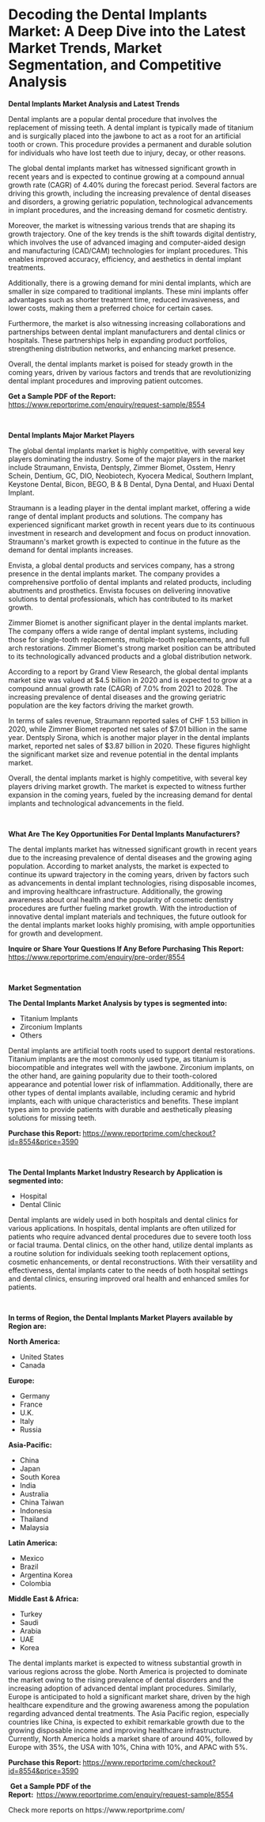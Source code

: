 <p><h1>Decoding the Dental Implants Market: A Deep Dive into the Latest Market Trends, Market Segmentation, and Competitive Analysis</h1></p><p><strong>Dental Implants Market Analysis and Latest Trends</strong></p>
<p><p>Dental implants are a popular dental procedure that involves the replacement of missing teeth. A dental implant is typically made of titanium and is surgically placed into the jawbone to act as a root for an artificial tooth or crown. This procedure provides a permanent and durable solution for individuals who have lost teeth due to injury, decay, or other reasons.</p><p>The global dental implants market has witnessed significant growth in recent years and is expected to continue growing at a compound annual growth rate (CAGR) of 4.40% during the forecast period. Several factors are driving this growth, including the increasing prevalence of dental diseases and disorders, a growing geriatric population, technological advancements in implant procedures, and the increasing demand for cosmetic dentistry.</p><p>Moreover, the market is witnessing various trends that are shaping its growth trajectory. One of the key trends is the shift towards digital dentistry, which involves the use of advanced imaging and computer-aided design and manufacturing (CAD/CAM) technologies for implant procedures. This enables improved accuracy, efficiency, and aesthetics in dental implant treatments.</p><p>Additionally, there is a growing demand for mini dental implants, which are smaller in size compared to traditional implants. These mini implants offer advantages such as shorter treatment time, reduced invasiveness, and lower costs, making them a preferred choice for certain cases.</p><p>Furthermore, the market is also witnessing increasing collaborations and partnerships between dental implant manufacturers and dental clinics or hospitals. These partnerships help in expanding product portfolios, strengthening distribution networks, and enhancing market presence.</p><p>Overall, the dental implants market is poised for steady growth in the coming years, driven by various factors and trends that are revolutionizing dental implant procedures and improving patient outcomes.</p></p>
<p><strong>Get a Sample PDF of the Report:&nbsp;</strong> <a href="https://www.reportprime.com/enquiry/request-sample/8554">https://www.reportprime.com/enquiry/request-sample/8554</a></p>
<p>&nbsp;</p>
<p><strong>Dental Implants Major Market Players</strong></p>
<p><p>The global dental implants market is highly competitive, with several key players dominating the industry. Some of the major players in the market include Straumann, Envista, Dentsply, Zimmer Biomet, Osstem, Henry Schein, Dentium, GC, DIO, Neobiotech, Kyocera Medical, Southern Implant, Keystone Dental, Bicon, BEGO, B & B Dental, Dyna Dental, and Huaxi Dental Implant.</p><p>Straumann is a leading player in the dental implant market, offering a wide range of dental implant products and solutions. The company has experienced significant market growth in recent years due to its continuous investment in research and development and focus on product innovation. Straumann's market growth is expected to continue in the future as the demand for dental implants increases.</p><p>Envista, a global dental products and services company, has a strong presence in the dental implants market. The company provides a comprehensive portfolio of dental implants and related products, including abutments and prosthetics. Envista focuses on delivering innovative solutions to dental professionals, which has contributed to its market growth.</p><p>Zimmer Biomet is another significant player in the dental implants market. The company offers a wide range of dental implant systems, including those for single-tooth replacements, multiple-tooth replacements, and full arch restorations. Zimmer Biomet's strong market position can be attributed to its technologically advanced products and a global distribution network.</p><p>According to a report by Grand View Research, the global dental implants market size was valued at $4.5 billion in 2020 and is expected to grow at a compound annual growth rate (CAGR) of 7.0% from 2021 to 2028. The increasing prevalence of dental diseases and the growing geriatric population are the key factors driving the market growth. </p><p>In terms of sales revenue, Straumann reported sales of CHF 1.53 billion in 2020, while Zimmer Biomet reported net sales of $7.01 billion in the same year. Dentsply Sirona, which is another major player in the dental implants market, reported net sales of $3.87 billion in 2020. These figures highlight the significant market size and revenue potential in the dental implants market.</p><p>Overall, the dental implants market is highly competitive, with several key players driving market growth. The market is expected to witness further expansion in the coming years, fueled by the increasing demand for dental implants and technological advancements in the field.</p></p>
<p>&nbsp;</p>
<p><strong>What Are The Key Opportunities For Dental Implants Manufacturers?</strong></p>
<p><p>The dental implants market has witnessed significant growth in recent years due to the increasing prevalence of dental diseases and the growing aging population. According to market analysts, the market is expected to continue its upward trajectory in the coming years, driven by factors such as advancements in dental implant technologies, rising disposable incomes, and improving healthcare infrastructure. Additionally, the growing awareness about oral health and the popularity of cosmetic dentistry procedures are further fueling market growth. With the introduction of innovative dental implant materials and techniques, the future outlook for the dental implants market looks highly promising, with ample opportunities for growth and development.</p></p>
<p><strong>Inquire or Share Your Questions If Any Before Purchasing This Report:</strong> <a href="https://www.reportprime.com/enquiry/pre-order/8554">https://www.reportprime.com/enquiry/pre-order/8554</a></p>
<p>&nbsp;</p>
<p><strong>Market Segmentation</strong></p>
<p><strong>The Dental Implants Market Analysis by types is segmented into:</strong></p>
<p><ul><li>Titanium Implants</li><li>Zirconium Implants</li><li>Others</li></ul></p>
<p><p>Dental implants are artificial tooth roots used to support dental restorations. Titanium implants are the most commonly used type, as titanium is biocompatible and integrates well with the jawbone. Zirconium implants, on the other hand, are gaining popularity due to their tooth-colored appearance and potential lower risk of inflammation. Additionally, there are other types of dental implants available, including ceramic and hybrid implants, each with unique characteristics and benefits. These implant types aim to provide patients with durable and aesthetically pleasing solutions for missing teeth.</p></p>
<p><strong>Purchase this Report:&nbsp;</strong><a href="https://www.reportprime.com/checkout?id=8554&price=3590">https://www.reportprime.com/checkout?id=8554&price=3590</a></p>
<p>&nbsp;</p>
<p><strong>The Dental Implants Market Industry Research by Application is segmented into:</strong></p>
<p><ul><li>Hospital</li><li>Dental Clinic</li></ul></p>
<p><p>Dental implants are widely used in both hospitals and dental clinics for various applications. In hospitals, dental implants are often utilized for patients who require advanced dental procedures due to severe tooth loss or facial trauma. Dental clinics, on the other hand, utilize dental implants as a routine solution for individuals seeking tooth replacement options, cosmetic enhancements, or dental reconstructions. With their versatility and effectiveness, dental implants cater to the needs of both hospital settings and dental clinics, ensuring improved oral health and enhanced smiles for patients.</p></p>
<p>&nbsp;</p>
<p><strong>In terms of Region, the Dental Implants Market Players available by Region are:</strong></p>
<p>
    <p> <strong> North America: </strong>
        <ul>
            <li>United States</li>
            <li>Canada</li>
        </ul>
        </p> 
    <p> <strong> Europe: </strong>
        <ul>
            <li>Germany</li>
            <li>France</li>
            <li>U.K.</li>
            <li>Italy</li>
            <li>Russia</li>
        </ul>
        </p> 
    <p> <strong> Asia-Pacific: </strong>
        <ul>
            <li>China</li>
            <li>Japan</li>
            <li>South Korea</li>
            <li>India</li>
            <li>Australia</li>
            <li>China Taiwan</li>
            <li>Indonesia</li>
            <li>Thailand</li>
            <li>Malaysia</li>
        </ul>
        </p> 
    <p> <strong> Latin America: </strong>
        <ul>
            <li>Mexico</li>
            <li>Brazil</li>
            <li>Argentina Korea</li>
            <li>Colombia</li>
        </ul>
        </p> 
    <p> <strong> Middle East & Africa: </strong>
        <ul>
            <li>Turkey</li>
            <li>Saudi</li>
            <li>Arabia</li>
            <li>UAE</li>
            <li>Korea</li>
        </ul>
    </p>
    </p>
<p><p>The dental implants market is expected to witness substantial growth in various regions across the globe. North America is projected to dominate the market owing to the rising prevalence of dental disorders and the increasing adoption of advanced dental implant procedures. Similarly, Europe is anticipated to hold a significant market share, driven by the high healthcare expenditure and the growing awareness among the population regarding advanced dental treatments. The Asia Pacific region, especially countries like China, is expected to exhibit remarkable growth due to the growing disposable income and improving healthcare infrastructure. Currently, North America holds a market share of around 40%, followed by Europe with 35%, the USA with 10%, China with 10%, and APAC with 5%.</p></p>
<p><strong>Purchase this Report: </strong><a href="https://www.reportprime.com/checkout?id=8554&price=3590">https://www.reportprime.com/checkout?id=8554&price=3590</a></p>
<p>&nbsp;<strong>Get a Sample PDF of the Report:&nbsp;&nbsp;</strong><a href="https://www.reportprime.com/enquiry/request-sample/8554">https://www.reportprime.com/enquiry/request-sample/8554</a></p>
<p><strong></strong></p>
<p>Check more reports on https://www.reportprime.com/</p>